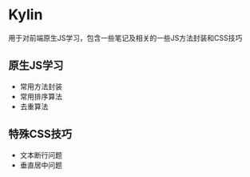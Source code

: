 # Kylin

用于对前端原生JS学习，包含一些笔记及相关的一些JS方法封装和CSS技巧

## 原生JS学习

- 常用方法封装
- 常用排序算法
- 去重算法

## 特殊CSS技巧

- 文本断行问题
- 垂直居中问题

